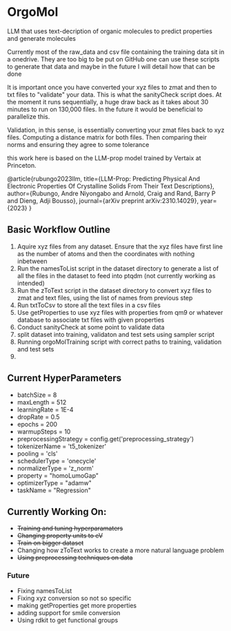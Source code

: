# OrgoMol
LLM that uses text-decription of organic molecules to predict properties and generate molecules

Currently most of the raw_data and csv file containing the training data sit in a onedrive. They are too big to be put on GitHub
one can use these scripts to generate that data and maybe in the future I will detail how that can be done

It is important once you have converted your xyz files to zmat and then to txt files to "validate" your data. This is what the sanityCheck script does.
At the moment it runs sequentially, a huge draw back as it takes about 30 minutes to run on 130,000 files. In the future it would be beneficial to parallelize this.

Validation, in this sense, is essentially converting your zmat files back to xyz files. Computing a distance matrix for both files. Then comparing their norms and ensuring they agree to some tolerance


this work here is based on the LLM-prop model trained by Vertaix at Princeton.

@article{rubungo2023llm,
  title={LLM-Prop: Predicting Physical And Electronic Properties Of Crystalline Solids From Their Text Descriptions},
  author={Rubungo, Andre Niyongabo and Arnold, Craig and Rand, Barry P and Dieng, Adji Bousso},
  journal={arXiv preprint arXiv:2310.14029},
  year={2023}
}

## Basic Workflow Outline

1. Aquire xyz files from any dataset. Ensure that the xyz files have first line as the number of atoms and then the coordinates with nothing inbetween
2. Run the namesToList script in the dataset directory to generate a list of all the files in the dataset to feed into ptqdm (not currently working as intended)
3. Run the zToText script in the dataset directory to convert xyz files to zmat and text files, using the list of names from previous step
4. Run txtToCsv to store all the text files in a csv files
5. Use getProperties to use xyz files with properties from qm9 or whatever database to associate txt files with given properties
6. Conduct sanityCheck at some point to validate data
7. split dataset into training, validaton and test sets using sampler script
8. Running orgoMolTraining script with correct paths to training, validation and test sets
9. 

## Current HyperParameters

- batchSize = 8
- maxLength = 512
- learningRate = 1E-4
- dropRate = 0.5
- epochs = 200
- warmupSteps = 10
- preprocessingStrategy = config.get('preprocessing_strategy')
- tokenizerName = 't5_tokenizer'
- pooling = 'cls'
- schedulerType = 'onecycle'
- normalizerType = 'z_norm'
- property = "homoLumoGap"
- optimizerType = "adamw"
- taskName = "Regression"


## Currently Working On:

 - ~~Training and tuning hyperparamaters~~
 - ~~Changing property units to eV~~
 - ~~Train on bigger dataset~~
-  Changing how zToText works to create a more natural language problem
 - ~~Using preprocessing techniques on data~~

### Future 

 - Fixing namesToList
 - Fixing xyz conversion so not so specific
 - making getProperties get more properties
 - adding support for smile conversion
- Using rdkit to get functional groups




